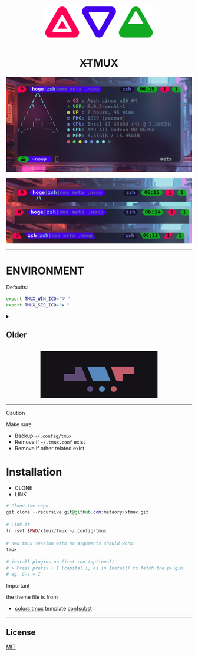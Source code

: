 <div align=center>
  <img src=".github/assets/sbg.png" width="96px" />
  <img src=".github/assets/wbg.png" width="96px" />
  <img src=".github/assets/ebg.png" width="96px" />
</div>
<div align=center>
  <h1>X̶̶TMUX</h1>
</div>


<p align="center">
  <img src="./.github/assets/2405_31_061530-full.png" />
</p>

<p align="center">
  <img src="./.github/assets/2405_31_061500-line.png" />
</p>

---

ENVIRONMENT
===========

Defaults:
```sh
export TMUX_WIN_ICO="⛛ "
export TMUX_SES_ICO="✱ "
```

<details>
  <summary>
    <h2> Older </h2>
  </summary>

  <p align="center">
    <img src=".github/assets/2022-01-30-101819_2560x1080_scrot.png" />
  </p>

  <p align="center">
    <img src=".github/assets/2022-01-30-162046_734x304_scrot.png" />
  </p>

  <p align="center">
    <img src=".github/assets/2022-01-31-155740_1017x271_scrot.png" />
  </p>

  <p align="center">
    <img src=".github/assets/2022-01-31-155810_899x273_scrot.png" />
  </p>
</details>
<p align="center">
  <img src=".github/assets/2022-01-29-163127_318x127_scrot.png"/>
</p>

---

> [!Caution]
> Make sure
>
> - Backup `~/.config/tmux`
> - Remove if `~/.tmux.conf` exist
> - Remove if other related exist


# Installation

- CLONE
- LINK


```ex
# Clone the repo
git clone --recursive git@github.com:metaory/xtmux.git

# Link it
ln -svf $PWD/xtmux/tmux ~/.config/tmux

# new tmux session with no arguments should work!
tmux

# install plugins on first run (optional)
# > Press prefix + I (capital i, as in Install) to fetch the plugin.
# eg. C-s + I
```

> [!Important]
> the theme file is from
>
> - [colors.tmux](tmux/colors.tmux) template [confsubst](https://github.com/metaory/confsubst/blob/master/templates/colors.tmux)

---

## License

[MIT](LICENSE)
